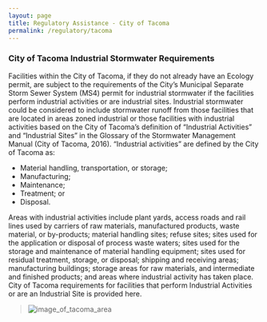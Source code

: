 ```yaml
---
layout: page
title: Regulatory Assistance - City of Tacoma
permalink: /regulatory/tacoma
---
```


### City of Tacoma Industrial Stormwater Requirements

Facilities within the City of Tacoma, if they do not already have an Ecology permit, are subject to the requirements of the City’s Municipal Separate Storm Sewer System (MS4) permit for industrial stormwater if the facilities perform industrial activities or are industrial sites. Industrial stormwater could be considered to include stormwater runoff from those facilities that are located in areas zoned industrial or those facilities with industrial activities based on the City of Tacoma’s definition of “Industrial Activities” and “Industrial Sites” in the Glossary of the Stormwater Management Manual (City of Tacoma, 2016). “Industrial activities” are defined by the City of Tacoma as:

- Material handling, transportation, or storage;
- Manufacturing;
- Maintenance;
- Treatment; or
- Disposal.

Areas with industrial activities include plant yards, access roads and rail lines used by carriers of raw materials, manufactured products, waste material, or by-products; material handling sites; refuse sites; sites used for the application or disposal of process waste waters; sites used for the storage and maintenance of material handling equipment; sites used for residual treatment, storage, or disposal; shipping and receiving areas; manufacturing buildings; storage areas for raw materials, and intermediate and finished products; and areas where industrial activity has taken place. City of Tacoma requirements for facilities that perform Industrial Activities or are an Industrial Site is provided here.

> ![image_of_tacoma_area]()
